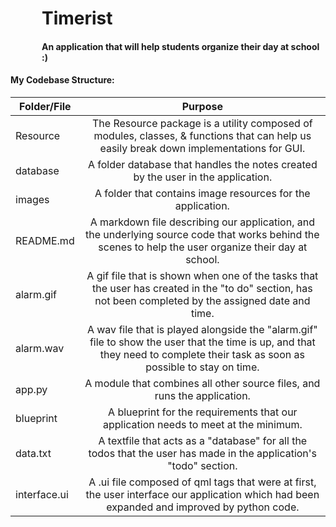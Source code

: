 <div style="margin-left: 50px">
<h1>Timerist</h1>
<h4>An application that will help students organize their day at school :)</h4>
</div>

#### My Codebase Structure:
| Folder/File   | Purpose       
| ------------- |:-------------:
| Resource      | The Resource package is a utility composed of modules, classes, & functions that can help us easily break down implementations for GUI. 
| database      | A folder database that handles the notes created by the user in the application.      
| images        | A folder that contains image resources for the application.
| README.md     | A markdown file describing our application, and the underlying source code that works behind the scenes to help the user organize their day at school.
| alarm.gif     | A gif file that is shown when one of the tasks that the user has created in the "to do" section, has not been completed by the assigned date and time.
| alarm.wav     | A wav file that is played alongside the "alarm.gif" file to show the user that the time is up, and that they need to complete their task as soon as possible to stay on time.
| app.py        | A module that combines all other source files, and runs the application.
| blueprint     | A blueprint for the requirements that our application needs to meet at the minimum.
| data.txt      | A textfile that acts as a "database" for all the todos that the user has made in the application's "todo" section.
| interface.ui  | A .ui file composed of qml tags that were at first, the user interface our application which had been expanded and improved by python code.



